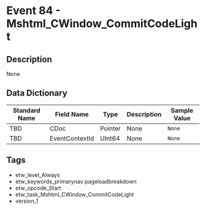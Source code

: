 # Event 84 - Mshtml_CWindow_CommitCodeLight

## Description
None

## Data Dictionary
|Standard Name|Field Name|Type|Description|Sample Value|
|---|---|---|---|---|
|TBD|CDoc|Pointer|None|`None`|
|TBD|EventContextId|UInt64|None|`None`|

## Tags
* etw_level_Always
* etw_keywords_primarynav pageloadbreakdown
* etw_opcode_Start
* etw_task_Mshtml_CWindow_CommitCodeLight
* version_1